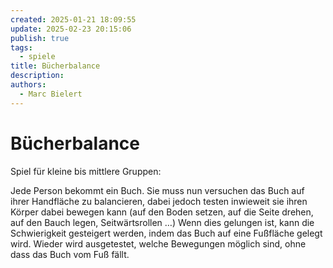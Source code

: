 ```yaml
---
created: 2025-01-21 18:09:55
update: 2025-02-23 20:15:06
publish: true
tags:
  - spiele
title: Bücherbalance
description: 
authors:
  - Marc Bielert
---
```


#  Bücherbalance

Spiel für kleine bis mittlere Gruppen:

Jede Person bekommt ein Buch.
Sie muss nun versuchen das Buch auf ihrer Handfläche zu balancieren, dabei jedoch testen inwieweit sie ihren Körper dabei bewegen kann (auf den Boden setzen, auf die Seite drehen, auf den Bauch legen, Seitwärtsrollen …)
Wenn dies gelungen ist, kann die Schwierigkeit gesteigert werden, indem das Buch auf eine Fußfläche gelegt wird.
Wieder wird ausgetestet, welche Bewegungen möglich sind, ohne dass das Buch vom Fuß fällt.
